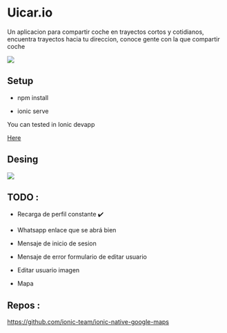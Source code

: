 # Uicar.io 

Un aplicacion para compartir coche en trayectos cortos y cotidianos, encuentra trayectos hacia tu direccion, conoce gente con la que compartir coche


<img src="https://github.com/davidbarrero38/Uicar/blob/master/src/assets/icons/logopeque.png?raw=true">
 
## Setup 


* npm install 

* ionic serve 

You can tested in Ionic devapp

<a href="https://ionicframework.com/docs/appflow/devapp/">Here</a>

## Desing


<img src="https://github.com/davidbarrero38/Uicar/blob/master/src/assets/icons/canvas2.png?raw=true">

## TODO :

- Recarga de perfil constante  ✔️ 

- Whatsapp enlace que se abrá bien

- Mensaje de inicio de sesion 

- Mensaje de error formulario de editar usuario

- Editar usuario imagen

- Mapa


## Repos :

https://github.com/ionic-team/ionic-native-google-maps
